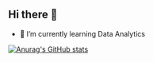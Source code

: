## Hi there 👋

- 🌱 I’m currently learning Data Analytics
  
[![Anurag's GitHub stats](https://github-readme-stats.vercel.app/api?username=adarshj735)](https://github.com/anuraghazra/github-readme-stats)
